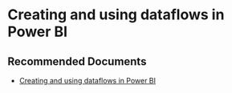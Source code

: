   <properties
	pageTitle="connect to dataflows in power bi service"
	description="connect to dataflows in power bi service"
	service="microsoft.PowerBIDedicated"
	resource="capacities"
	authors="pjfreitas"
	ms.author="pfreitas"	
	displayOrder="110"
	selfHelpType="generic"
	supportTopicIds="32631222"
	productPesIds="16334"
	cloudEnvironments="public, MoonCake, fairfax, usnat, ussec" 
	articleId="440b6ddb-ef61-d6f4-8b1f-c0ef38b36a85"
	ownershipId="PowerBI_PowerBI"
/>

# Creating and using dataflows in Power BI

## **Recommended Documents**

* [Creating and using dataflows in Power BI](https://docs.microsoft.com/power-bi/service-dataflows-create-use)
